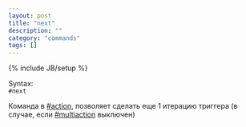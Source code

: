 ```yaml
---
layout: post
title: "next"
description: ""
category: "commands"
tags: []
---
```

{% include JB/setup %}

Syntax:  
`#next`

Команда в [#action](#action), позволяет сделать еще 1 итерацию триггера (в случае, если [#multiaction](#multiaction) выключен)